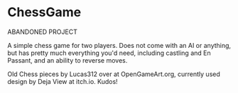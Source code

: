 # ChessGame

ABANDONED PROJECT

A simple chess game for two players. Does not come with an AI or anything, but has pretty much everything you'd need, including castling and En Passant, and an ability to reverse moves.

Old Chess pieces by Lucas312 over at OpenGameArt.org, currently used design by Deja View at itch.io. Kudos!
